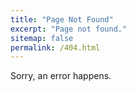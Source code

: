 ```yaml
---
title: "Page Not Found"
excerpt: "Page not found."
sitemap: false
permalink: /404.html
---
```


Sorry, an error happens.
